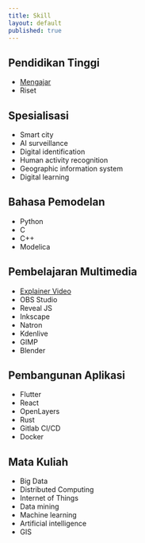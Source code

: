 ```yaml
---
title: Skill
layout: default
published: true
---
```

## Pendidikan Tinggi
- [Mengajar](/skill/lecturing/)
- Riset

## Spesialisasi
- Smart city
- AI surveillance
- Digital identification
- Human activity recognition
- Geographic information system
- Digital learning

## Bahasa Pemodelan
- Python
- C
- C++
- Modelica

## Pembelajaran Multimedia
- [Explainer Video](/skill/multimedia-learning/explainer-video-kdenlive-inkscape/)
- OBS Studio
- Reveal JS
- Inkscape
- Natron
- Kdenlive
- GIMP
- Blender

## Pembangunan Aplikasi
- Flutter
- React
- OpenLayers
- Rust
- Gitlab CI/CD
- Docker

## Mata Kuliah
- Big Data
- Distributed Computing
- Internet of Things
- Data mining
- Machine learning
- Artificial intelligence
- GIS

